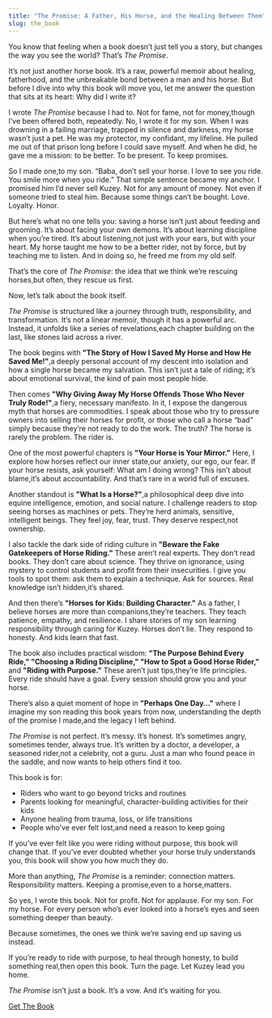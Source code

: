 ```yaml
---
title: "The Promise: A Father, His Horse, and the Healing Between Them"
slug: the_book
---
```


You know that feeling when a book doesn’t just tell you a story, but changes the way you see the world? That’s *The Promise*.

It’s not just another horse book. It’s a raw, powerful memoir about healing, fatherhood, and the unbreakable bond between a man and his horse. But before I dive into why this book will move you, let me answer the question that sits at its heart: Why did I write it?

I wrote *The Promise* because I had to. Not for fame, not for money,though I’ve been offered both, repeatedly. No, I wrote it for my son. When I was drowning in a failing marriage, trapped in silence and darkness, my horse wasn’t just a pet. He was my protector, my confidant, my lifeline. He pulled me out of that prison long before I could save myself. And when he did, he gave me a mission: to be better. To be present. To keep promises.

So I made one,to my son. “Baba, don’t sell your horse. I love to see you ride. You smile more when you ride.” That simple sentence became my anchor. I promised him I’d never sell Kuzey. Not for any amount of money. Not even if someone tried to steal him. Because some things can’t be bought. Love. Loyalty. Honor.

But here’s what no one tells you: saving a horse isn’t just about feeding and grooming. It’s about facing your own demons. It’s about learning discipline when you’re tired. It’s about listening,not just with your ears, but with your heart. My horse taught me how to be a better rider, not by force, but by teaching me to listen. And in doing so, he freed me from my old self.

That’s the core of *The Promise*: the idea that we think we’re rescuing horses,but often, they rescue us first.

Now, let’s talk about the book itself.

*The Promise* is structured like a journey through truth, responsibility, and transformation. It’s not a linear memoir, though it has a powerful arc. Instead, it unfolds like a series of revelations,each chapter building on the last, like stones laid across a river.

The book begins with **"The Story of How I Saved My Horse and How He Saved Me!"**,a deeply personal account of my descent into isolation and how a single horse became my salvation. This isn’t just a tale of riding; it’s about emotional survival, the kind of pain most people hide.

Then comes **"Why Giving Away My Horse Offends Those Who Never Truly Rode!"**,a fiery, necessary manifesto. In it, I expose the dangerous myth that horses are commodities. I speak about those who try to pressure owners into selling their horses for profit, or those who call a horse “bad” simply because they’re not ready to do the work. The truth? The horse is rarely the problem. The rider is.

One of the most powerful chapters is **"Your Horse is Your Mirror."** Here, I explore how horses reflect our inner state,our anxiety, our ego, our fear. If your horse resists, ask yourself: What am I doing wrong? This isn’t about blame,it’s about accountability. And that’s rare in a world full of excuses.

Another standout is **"What Is a Horse?"**,a philosophical deep dive into equine intelligence, emotion, and social nature. I challenge readers to stop seeing horses as machines or pets. They’re herd animals, sensitive, intelligent beings. They feel joy, fear, trust. They deserve respect,not ownership.

I also tackle the dark side of riding culture in **"Beware the Fake Gatekeepers of Horse Riding."** These aren’t real experts. They don’t read books. They don’t care about science. They thrive on ignorance, using mystery to control students and profit from their insecurities. I give you tools to spot them: ask them to explain a technique. Ask for sources. Real knowledge isn’t hidden,it’s shared.

And then there’s **"Horses for Kids: Building Character."** As a father, I believe horses are more than companions,they’re teachers. They teach patience, empathy, and resilience. I share stories of my son learning responsibility through caring for Kuzey. Horses don’t lie. They respond to honesty. And kids learn that fast.

The book also includes practical wisdom: **"The Purpose Behind Every Ride," "Choosing a Riding Discipline," "How to Spot a Good Horse Rider,"** and **"Riding with Purpose."** These aren’t just tips,they’re life principles. Every ride should have a goal. Every session should grow you and your horse.

There’s also a quiet moment of hope in **"Perhaps One Day…"** where I imagine my son reading this book years from now, understanding the depth of the promise I made,and the legacy I left behind.

*The Promise* is not perfect. It’s messy. It’s honest. It’s sometimes angry, sometimes tender, always true. It’s written by a doctor, a developer, a seasoned rider,not a celebrity, not a guru. Just a man who found peace in the saddle, and now wants to help others find it too.

This book is for:
- Riders who want to go beyond tricks and routines
- Parents looking for meaningful, character-building activities for their kids
- Anyone healing from trauma, loss, or life transitions
- People who’ve ever felt lost,and need a reason to keep going

If you’ve ever felt like you were riding without purpose, this book will change that. If you’ve ever doubted whether your horse truly understands you, this book will show you how much they do.

More than anything, *The Promise* is a reminder: connection matters. Responsibility matters. Keeping a promise,even to a horse,matters.

So yes, I wrote this book. Not for profit. Not for applause. For my son. For my horse. For every person who’s ever looked into a horse’s eyes and seen something deeper than beauty.

Because sometimes, the ones we think we’re saving end up saving us instead.

If you’re ready to ride with purpose, to heal through honesty, to build something real,then open this book. Turn the page. Let Kuzey lead you home.

*The Promise* isn’t just a book. It’s a vow. And it’s waiting for you.




[Get The Book](https://hamzamu.gumroad.com/l/the_promise_book)